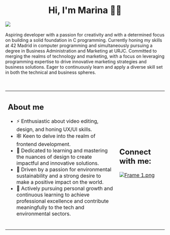 <html>
<head>
</head>
<body>
<div align="center">
<h1> Hi, I'm Marina 👋🏼 </h1>
</div>

<img src="https://github.com/marinitx/marinitx/assets/123256807/ee754407-9525-4b95-a5fe-8055659e2a1e">
<br>
<br>
Aspiring developer with a passion for creativity and with a determined focus on building a solid foundation in C programming. Currently honing my skills at 42 Madrid in computer programming and simultaneously pursuing a degree in Business Administration and Marketing at URJC. Committed to merging the realms of technology and marketing, with a focus on leveraging programming expertise to drive innovative marketing strategies and business solutions. Eager to continuously learn and apply a diverse skill set in both the technical and business spheres. <br><br><br>

<table>
<tr>
<td width="70%">

## About me
- ⚡️ Enthusiastic about video editing, design, and honing UX/UI skills.
- 🕸 Keen to delve into the realm of frontend development.
- 🧩 Dedicated to learning and mastering the nuances of design to create impactful and innovative solutions.
- 🦎 Driven by a passion for environmental sustainability and a strong desire to make a positive impact on the world.
- 🌱 Actively pursuing personal growth and continuous learning to achieve professional excellence and contribute meaningfully to the tech and environmental sectors.
<br><br>
</td>
<td width="30%">
<br>
  
  ## Connect with me:
  <a target="_blank" href="https://www.linkedin.com/in/marina-higueras/"><img  src="https://imageupload.io/ib/taJnIeoc01ZtBFp_1698827054.png" alt="Frame 1.png"/></a>
  <br><br>
</td>
</body>
</html
